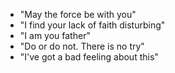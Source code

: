 - "May the force be with you"
- "I find your lack of faith disturbing"
- "I am you father"
- "Do or do not. There is no try"
- "I've got a bad feeling about this"
